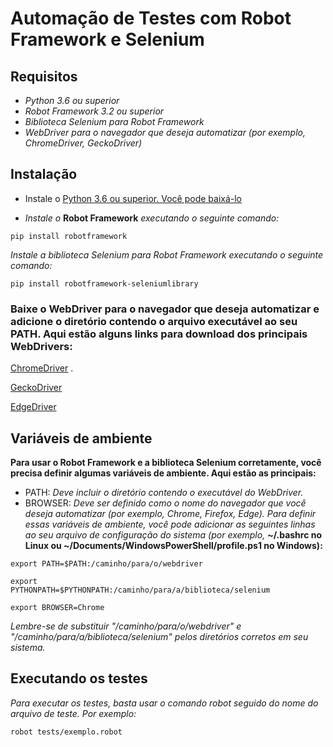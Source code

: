 # Automação de Testes com Robot Framework e Selenium

## Requisitos

*  *Python 3.6 ou superior*
*  *Robot Framework 3.2 ou superior*
*  *Biblioteca Selenium para Robot Framework*
*  *WebDriver para o navegador que deseja automatizar (por exemplo, ChromeDriver, GeckoDriver)*

## Instalação
*  Instale o [Python 3.6 ou superior. Você pode baixá-lo](https://www.python.org/downloads/)

* *Instale o* **Robot Framework** *executando o seguinte comando:*

<code>pip install robotframework</code>

*Instale a biblioteca Selenium para Robot Framework executando o seguinte comando:*

<code>pip install robotframework-seleniumlibrary</code>

### Baixe o WebDriver para o navegador que deseja automatizar e adicione o diretório contendo o arquivo executável ao seu PATH. Aqui estão alguns links para download dos principais WebDrivers:

[ChromeDriver](https://chromedriver.chromium.org/downloads) .

[GeckoDriver](https://github.com/mozilla/geckodriver/releases)

[EdgeDriver](https://developer.microsoft.com/en-us/microsoft-edge/tools/webdriver/)

## Variáveis de ambiente
**Para usar o Robot Framework e a biblioteca Selenium corretamente, você precisa definir algumas variáveis de ambiente. Aqui estão as principais:**

* PATH: *Deve incluir o diretório contendo o executável do WebDriver.*
* BROWSER: *Deve ser definido como o nome do navegador que você deseja automatizar (por exemplo, Chrome, Firefox, Edge).*
*Para definir essas variáveis de ambiente, você pode adicionar as seguintes linhas ao seu arquivo de configuração do sistema (por exemplo,* **~/.bashrc no Linux ou ~/Documents/WindowsPowerShell/profile.ps1 no Windows):**

<code>export PATH=$PATH:/caminho/para/o/webdriver</code>

<code>export PYTHONPATH=$PYTHONPATH:/caminho/para/a/biblioteca/selenium</code>

<code>export BROWSER=Chrome</code>

*Lembre-se de substituir "/caminho/para/o/webdriver" e "/caminho/para/a/biblioteca/selenium" pelos diretórios corretos em seu sistema.* 

## Executando os testes
*Para executar os testes, basta usar o comando robot seguido do nome do arquivo de teste. Por exemplo:*

<code>robot tests/exemplo.robot</code>